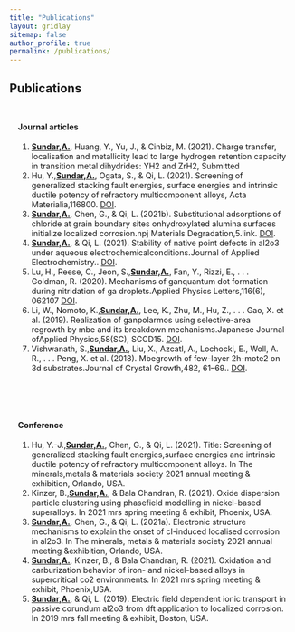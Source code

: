 ```yaml
---
title: "Publications"
layout: gridlay
sitemap: false
author_profile: true
permalink: /publications/
---
```


<style>
.jumbotron{
    padding:3%;
    padding-bottom:10px;
    padding-top:10px;
    margin-top:10px;
    margin-bottom:30px;
}
</style>

## Publications

<style>
img{
  border-radius: 10px;
}
.col-md-3 {
  margin-top:10px;
  margin-bottom:10px;
  padding:0px;
  display:block;
  overflow:hidden;
  text-align:center;
  display: table-cell;
  background: white;
  border-radius: 20px;
  height: auto;
  <!-- border: 1px solid black; -->
}
iframe {
  margin:0;
  padding:0;
  width: 175px;
  display: inline;
  vertical-align: middle;
}
</style>

<div class="jumbotron">
 <h4>Journal articles</h4>
<ol>
<li><u><b>Sundar,A.</b></u>, Huang, Y., Yu, J., & Cinbiz, M. (2021). Charge transfer, localisation and metallicity lead to large hydrogen
retention capacity in transition metal dihydrides: YH2 and ZrH2, Submitted <br></li>    
<li>Hu, Y.,<u><b>Sundar,A.</b></u>, Ogata, S., & Qi, L. (2021). Screening of generalized stacking fault energies, surface energies and intrinsic ductile potency of refractory multicomponent alloys, Acta Materialia,116800. <a href="https://www.sciencedirect.com/science/article/abs/pii/S1359645421001804" target="_blank">DOI</a>.<br></li>
<li><u><b>Sundar,A.</b></u>, Chen, G., & Qi, L. (2021b). Substitutional adsorptions of chloride at grain boundary sites onhydroxylated alumina surfaces initialize localized corrosion.npj Materials Degradation,5.link.
 <a href="https://doi.org/10.1038/s41529-021-00161-w" target="_blank">DOI</a>.<br></li>
<li><u><b>Sundar,A.</b></u>, & Qi, L. (2021). Stability of native point defects in al2o3 under aqueous electrochemicalconditions.Journal of Applied Electrochemistry.. <a href="https://doi.org/10.1007/s10800-020-01526-w" target="_blank">DOI</a>.<br></li>
<li>Lu, H., Reese, C., Jeon, S.,<u><b>Sundar,A.</b></u>, Fan, Y., Rizzi, E., . . . Goldman, R. (2020). Mechanisms of ganquantum dot formation during nitridation of ga droplets.Applied Physics Letters,116(6), 062107 <a href="https://aip.scitation.org/doi/abs/10.1063/1.5133965" target="_blank">DOI</a>.<br></li>
<li>Li, W., Nomoto, K.,<u><b>Sundar,A.</b></u>, Lee, K., Zhu, M., Hu, Z., . . . Gao, X. et al. (2019). Realization of ganpolarmos using selective-area regrowth by mbe and its breakdown mechanisms.Japanese Journal ofApplied Physics,58(SC), SCCD15. <a href="https://iopscience.iop.org/article/10.7567/1347-4065/ab0f1b/meta" target="_blank">DOI</a>.<br></li>
<li>Vishwanath, S.,<u><b>Sundar,A.</b></u>, Liu, X., Azcatl, A., Lochocki, E., Woll, A. R., . . . Peng, X. et al. (2018). Mbegrowth of few-layer 2h-mote2 on 3d substrates.Journal of Crystal Growth,482, 61–69.. <a href="https://www.sciencedirect.com/science/article/pii/S0022024817306310" target="_blank">DOI</a>.<br></li>
</ol>
</div>

<div class="jumbotron">
 <h4>Conference</h4>
<ol>
<li>Hu, Y.-J.,<u><b>Sundar,A.</b></u>, Chen, G., & Qi, L. (2021). Title: Screening of generalized stacking fault energies,surface energies and intrinsic ductile potency of refractory multicomponent alloys. In The minerals,metals & materials society 2021 annual meeting & exhibition, Orlando, USA.<br></li>
<li>Kinzer, B.,<u><b>Sundar,A.</b></u>, & Bala Chandran, R. (2021). Oxide dispersion particle clustering using phasefield modelling in nickel-based superalloys. In 2021 mrs spring meeting & exhibit, Phoenix, USA.<br></li>
<li><u><b>Sundar,A.</b></u>, Chen, G., & Qi, L. (2021a). Electronic structure mechanisms to explain the onset of cl-induced localised corrosion in al2o3. In The minerals, metals & materials society 2021 annual meeting &exhibition, Orlando, USA.<br></li>
<li><u><b>Sundar,A.</b></u>, Kinzer, B., & Bala Chandran, R. (2021). Oxidation and carburization behavior of iron- and nickel-based alloys in supercritical co2 environments. In 2021 mrs spring meeting & exhibit, Phoenix,USA.<br></li>
<li><u><b>Sundar,A.</b></u>, & Qi, L. (2019). Electric field dependent ionic transport in passive corundum al2o3 from dft application to localized corrosion. In 2019 mrs fall meeting & exhibit, Boston, USA.<br></li>
</ol>
</div>
